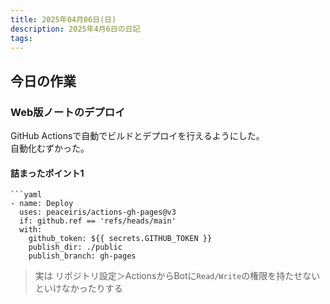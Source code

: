 ```yaml
---
title: 2025年04月06日(日)
description: 2025年4月6日の日記
tags:
---
```

## 今日の作業
### Web版ノートのデプロイ
GitHub Actionsで自動でビルドとデプロイを行えるようにした。  
自動化むずかった。

#### 詰まったポイント1
```
```yaml
- name: Deploy  
  uses: peaceiris/actions-gh-pages@v3  
  if: github.ref == 'refs/heads/main'  
  with:  
    github_token: ${{ secrets.GITHUB_TOKEN }}  
    publish_dir: ./public  
    publish_branch: gh-pages
```
> 実は リポジトリ設定＞ActionsからBotに`Read/Write`の権限を持たせないといけなかったりする

